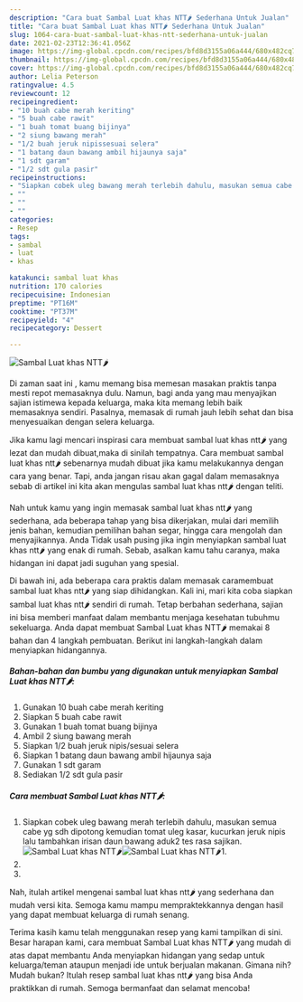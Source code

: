 ```yaml
---
description: "Cara buat Sambal Luat khas NTT🌶️ Sederhana Untuk Jualan"
title: "Cara buat Sambal Luat khas NTT🌶️ Sederhana Untuk Jualan"
slug: 1064-cara-buat-sambal-luat-khas-ntt-sederhana-untuk-jualan
date: 2021-02-23T12:36:41.056Z
image: https://img-global.cpcdn.com/recipes/bfd8d3155a06a444/680x482cq70/sambal-luat-khas-ntt🌶️-foto-resep-utama.jpg
thumbnail: https://img-global.cpcdn.com/recipes/bfd8d3155a06a444/680x482cq70/sambal-luat-khas-ntt🌶️-foto-resep-utama.jpg
cover: https://img-global.cpcdn.com/recipes/bfd8d3155a06a444/680x482cq70/sambal-luat-khas-ntt🌶️-foto-resep-utama.jpg
author: Lelia Peterson
ratingvalue: 4.5
reviewcount: 12
recipeingredient:
- "10 buah cabe merah keriting"
- "5 buah cabe rawit"
- "1 buah tomat buang bijinya"
- "2 siung bawang merah"
- "1/2 buah jeruk nipissesuai selera"
- "1 batang daun bawang ambil hijaunya saja"
- "1 sdt garam"
- "1/2 sdt gula pasir"
recipeinstructions:
- "Siapkan cobek uleg bawang merah terlebih dahulu, masukan semua cabe yg sdh dipotong kemudian tomat uleg kasar, kucurkan jeruk nipis lalu tambahkan irisan daun bawang aduk2 tes rasa sajikan."
- ""
- ""
- ""
categories:
- Resep
tags:
- sambal
- luat
- khas

katakunci: sambal luat khas 
nutrition: 170 calories
recipecuisine: Indonesian
preptime: "PT16M"
cooktime: "PT37M"
recipeyield: "4"
recipecategory: Dessert

---
```



![Sambal Luat khas NTT🌶️](https://img-global.cpcdn.com/recipes/bfd8d3155a06a444/680x482cq70/sambal-luat-khas-ntt🌶️-foto-resep-utama.jpg)

Di zaman  saat ini , kamu memang bisa memesan masakan praktis tanpa mesti repot memasaknya dulu. Namun, bagi anda yang mau menyajikan sajian istimewa kepada keluarga, maka kita memang lebih baik memasaknya sendiri. Pasalnya, memasak di rumah jauh lebih sehat dan bisa menyesuaikan dengan selera keluarga.

Jika kamu lagi mencari inspirasi cara membuat sambal luat khas ntt🌶️ yang lezat dan mudah dibuat,maka di sinilah tempatnya. Cara membuat sambal luat khas ntt🌶️  sebenarnya mudah dibuat jika kamu melakukannya dengan cara yang benar. Tapi, anda jangan risau akan gagal dalam memasaknya 
sebab di artikel ini kita akan mengulas sambal luat khas ntt🌶️ dengan teliti.  



Nah untuk kamu yang ingin memasak sambal luat khas ntt🌶️ yang sederhana, ada beberapa tahap yang bisa dikerjakan, mulai dari memilih jenis bahan, kemudian pemilihan bahan segar, hingga cara mengolah dan menyajikannya. Anda Tidak usah pusing jika ingin menyiapkan sambal luat khas ntt🌶️ yang enak di rumah. Sebab, asalkan kamu  tahu caranya, maka hidangan ini dapat jadi suguhan yang spesial.

Di bawah ini, ada beberapa cara praktis  dalam memasak caramembuat sambal luat khas ntt🌶️ yang siap dihidangkan. Kali ini, mari kita coba siapkan sambal luat khas ntt🌶️ sendiri di rumah. Tetap berbahan sederhana, sajian ini bisa memberi manfaat dalam membantu menjaga kesehatan tubuhmu sekeluarga. Anda dapat membuat Sambal Luat khas NTT🌶️ memakai 8 bahan dan 4 langkah pembuatan. Berikut ini langkah-langkah dalam menyiapkan hidangannya.

<!--inarticleads1-->

##### Bahan-bahan dan bumbu yang digunakan untuk menyiapkan Sambal Luat khas NTT🌶️:

1. Gunakan 10 buah cabe merah keriting
1. Siapkan 5 buah cabe rawit
1. Gunakan 1 buah tomat buang bijinya
1. Ambil 2 siung bawang merah
1. Siapkan 1/2 buah jeruk nipis/sesuai selera
1. Siapkan 1 batang daun bawang ambil hijaunya saja
1. Gunakan 1 sdt garam
1. Sediakan 1/2 sdt gula pasir




<!--inarticleads2-->

##### Cara membuat Sambal Luat khas NTT🌶️:

1. Siapkan cobek uleg bawang merah terlebih dahulu, masukan semua cabe yg sdh dipotong kemudian tomat uleg kasar, kucurkan jeruk nipis lalu tambahkan irisan daun bawang aduk2 tes rasa sajikan.
<img src="https://img-global.cpcdn.com/steps/ec790fee188ea21c/160x128cq70/sambal-luat-khas-ntt🌶️-langkah-memasak-1-foto.jpg" alt="Sambal Luat khas NTT🌶️"><img src="https://img-global.cpcdn.com/steps/0be34630552082a9/160x128cq70/sambal-luat-khas-ntt🌶️-langkah-memasak-1-foto.jpg" alt="Sambal Luat khas NTT🌶️">1. 
1. 
1. 




Nah, itulah artikel mengenai  sambal luat khas ntt🌶️  yang sederhana dan mudah versi kita. Semoga kamu mampu mempraktekkannya dengan hasil yang dapat membuat keluarga di rumah senang. 

Terima kasih kamu telah menggunakan resep yang kami tampilkan di sini. Besar harapan kami, cara membuat  Sambal Luat khas NTT🌶️ yang mudah di atas dapat membantu Anda menyiapkan hidangan yang sedap untuk keluarga/teman ataupun menjadi ide untuk berjualan makanan. Gimana nih? Mudah bukan? Itulah resep sambal luat khas ntt🌶️ yang bisa Anda praktikkan di rumah. Semoga bermanfaat dan selamat mencoba!

